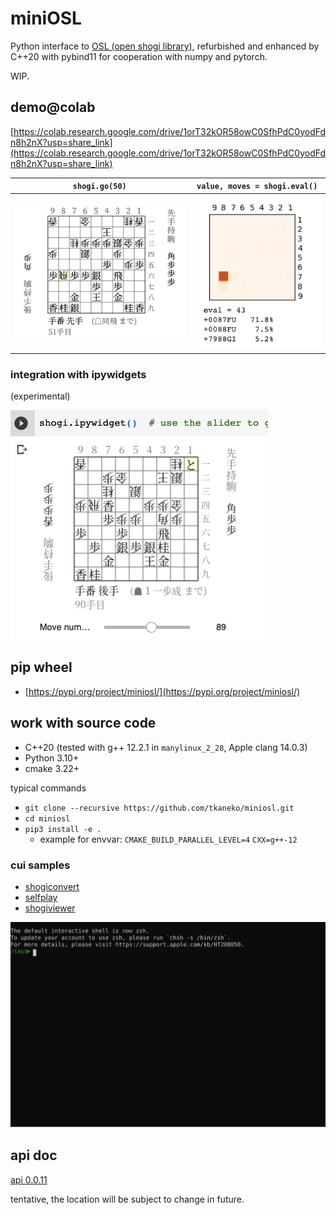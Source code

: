 # miniOSL

Python interface to [OSL (open shogi library)](https://gps.tanaka.ecc.u-tokyo.ac.jp/gpsshogi/index.php?GPSshogi), refurbished and enhanced by C++20 with pybind11 for cooperation with numpy and pytorch. 

WIP.

## demo@colab

[https://colab.research.google.com/drive/1orT32kOR58owC0SfhPdC0yodFdn8h2nX?usp=share_link](https://colab.research.google.com/drive/1orT32kOR58owC0SfhPdC0yodFdn8h2nX?usp=share_link)

| `shogi.go(50)`            | `value, moves = shogi.eval()` |
|:-------------------------:|:-----------------------------:|
| ![](https://github.com/tkaneko/miniosl/raw/main/doc/board-sample.png) | ![](https://github.com/tkaneko/miniosl/raw/main/doc/eval-sample.png)      |

### integration with ipywidgets

(experimental)

![](https://github.com/tkaneko/miniosl/raw/main/doc/slider.png)

## pip wheel

- [https://pypi.org/project/miniosl/](https://pypi.org/project/miniosl/)

## work with source code

- C++20 (tested with g++ 12.2.1 in `manylinux_2_28`, Apple clang 14.0.3)
- Python 3.10+
- cmake 3.22+

typical commands
- `git clone --recursive https://github.com/tkaneko/miniosl.git`
- `cd miniosl`
- `pip3 install -e .`
  - example for envvar: `CMAKE_BUILD_PARALLEL_LEVEL=4` `CXX=g++-12`

### cui samples

- [shogiconvert](https://github.com/tkaneko/miniosl/blob/main/miniosl/utility/convert_record.py)
- [selfplay](https://github.com/tkaneko/miniosl/blob/main/miniosl/utility/selfplay.py)
- [shogiviewer](https://github.com/tkaneko/miniosl/blob/main/miniosl/utility/curses_viewer.py)

![](https://github.com/tkaneko/miniosl/raw/main/doc/term.svg)

## api doc

[api 0.0.11](https://game.c.u-tokyo.ac.jp/miniosl-api/0-0-11/)

tentative, the location will be subject to change in future.
